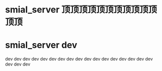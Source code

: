 
# smial_server  顶顶顶顶顶顶顶顶顶顶顶顶顶

# smial_server dev
dev dev  dev dev dev dev dev dev 
dev dev dev dev dev dev dev dev 
dev dev dev dev 

